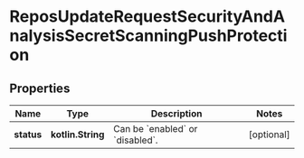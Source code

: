 
# ReposUpdateRequestSecurityAndAnalysisSecretScanningPushProtection

## Properties
Name | Type | Description | Notes
------------ | ------------- | ------------- | -------------
**status** | **kotlin.String** | Can be &#x60;enabled&#x60; or &#x60;disabled&#x60;. |  [optional]



